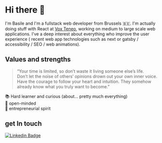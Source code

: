 # Hi there 👋
I'm Basile and I'm a fullstack web developer from Brussels 🇧🇪. I'm actually doing stuff with React at [Vox Teneo](https://www.voxteneo.com/), working on medium to large scale web applications. I've a deep interest about everything who improve the user experience ( recent web app technologies such as next or gatsby / accessibility / SEO / web animations).

## Values and strengths
> “Your time is limited, so don’t waste it living someone else’s life. <br/>
> Don’t let the noise of others’ opinions drown out your own inner voice. <br/>
> Have the courage to follow your heart and intuition. They somehow already know what you truly want to become.”

📚 Hard learner and curious (about... pretty much everything)<br/>
🧠 open-minded<br/>
🚀 entrepreneurial spirit<br/>

## get In touch
[![Linkedin Badge](https://img.shields.io/badge/Basile%20Raiwet-0072b1?style=flat&logo=Linkedin&logoColor=white)](https://www.linkedin.com/in/basileraiwet/ "Connect on LinkedIn")
